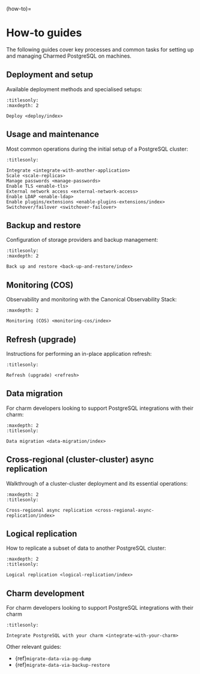 (how-to)=
# How-to guides

The following guides cover key processes and common tasks for setting up and managing Charmed PostgreSQL on machines.

## Deployment and setup

Available deployment methods and specialised setups:

```{toctree}
:titlesonly:
:maxdepth: 2

Deploy <deploy/index>
```

## Usage and maintenance

Most common operations during the initial setup of a PostgreSQL cluster:

```{toctree}
:titlesonly:

Integrate <integrate-with-another-application>
Scale <scale-replicas>
Manage passwords <manage-passwords>
Enable TLS <enable-tls>
External network access <external-network-access>
Enable LDAP <enable-ldap>
Enable plugins/extensions <enable-plugins-extensions/index>
Switchover/failover <switchover-failover>
```

## Backup and restore

Configuration of storage providers and backup management:

```{toctree}
:titlesonly:
:maxdepth: 2

Back up and restore <back-up-and-restore/index>
```

## Monitoring (COS)

Observability and monitoring with the Canonical Observability Stack:

```{toctree}
:maxdepth: 2

Monitoring (COS) <monitoring-cos/index>
```

## Refresh (upgrade)

Instructions for performing an in-place application refresh:

```{toctree}
:titlesonly:

Refresh (upgrade) <refresh>
```

## Data migration

For charm developers looking to support PostgreSQL integrations with their charm:

```{toctree}
:maxdepth: 2
:titlesonly:

Data migration <data-migration/index>
```

## Cross-regional (cluster-cluster) async replication

Walkthrough of a cluster-cluster deployment and its essential operations:

```{toctree}
:maxdepth: 2
:titlesonly:

Cross-regional async replication <cross-regional-async-replication/index>
```

## Logical replication

How to replicate a subset of data to another PostgreSQL cluster:

```{toctree}
:maxdepth: 2
:titlesonly:

Logical replication <logical-replication/index>
```

## Charm development

For charm developers looking to support PostgreSQL integrations with their charm

```{toctree}
:titlesonly:

Integrate PostgreSQL with your charm <integrate-with-your-charm>
```

Other relevant guides:
* {ref}`migrate-data-via-pg-dump`
* {ref}`migrate-data-via-backup-restore`